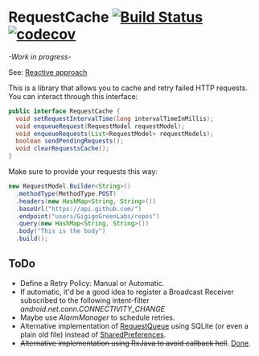 # RequestCache [![Build Status](https://travis-ci.org/Zireck/RequestCache.svg?branch=master)](https://travis-ci.org/Zireck/RequestCache) [![codecov](https://codecov.io/gh/Zireck/RequestCache/branch/master/graph/badge.svg)](https://codecov.io/gh/Zireck/RequestCache)
*-Work in progress-*

See: [Reactive approach](https://github.com/Zireck/RequestCache/tree/reactive)

This is a library that allows you to cache and retry failed HTTP requests.
You can interact through this interface:
```java
public interface RequestCache {
  void setRequestIntervalTime(long intervalTimeInMillis);
  void enqueueRequest(RequestModel requestModel);
  void enqueueRequests(List<RequestModel> requestModels);
  boolean sendPendingRequests();
  void clearRequestsCache();
}
```

Make sure to provide your requests this way:
```java
new RequestModel.Builder<String>()
  .methodType(MethodType.POST)
  .headers(new HashMap<String, String>())
  .baseUrl("https://api.github.com/")
  .endpoint("users/GigigoGreenLabs/repos")
  .query(new HashMap<String, String>())
  .body("This is the body")
  .build();
```

## ToDo
* Define a Retry Policy: Manual or Automatic.
* If automatic, it'd be a good idea to register a Broadcast Receiver subscribed to the following intent-filter *android.net.conn.CONNECTIVITY_CHANGE*
* Maybe use *AlarmManager* to schedule retries.
* Alternative implementation of [RequestQueue](https://github.com/Zireck/RequestCache/blob/master/requestcache/src/main/java/com/zireck/requestcache/library/cache/RequestQueue.java) using SQLite (or even a plain old file) instead of [SharedPreferences](https://github.com/Zireck/RequestCache/blob/master/requestcache/src/main/java/com/zireck/requestcache/library/cache/SharedPreferencesQueue.java).
* ~~Alternative implementation using RxJava to avoid callback hell~~. [Done](https://github.com/Zireck/RequestCache/tree/reactive).
